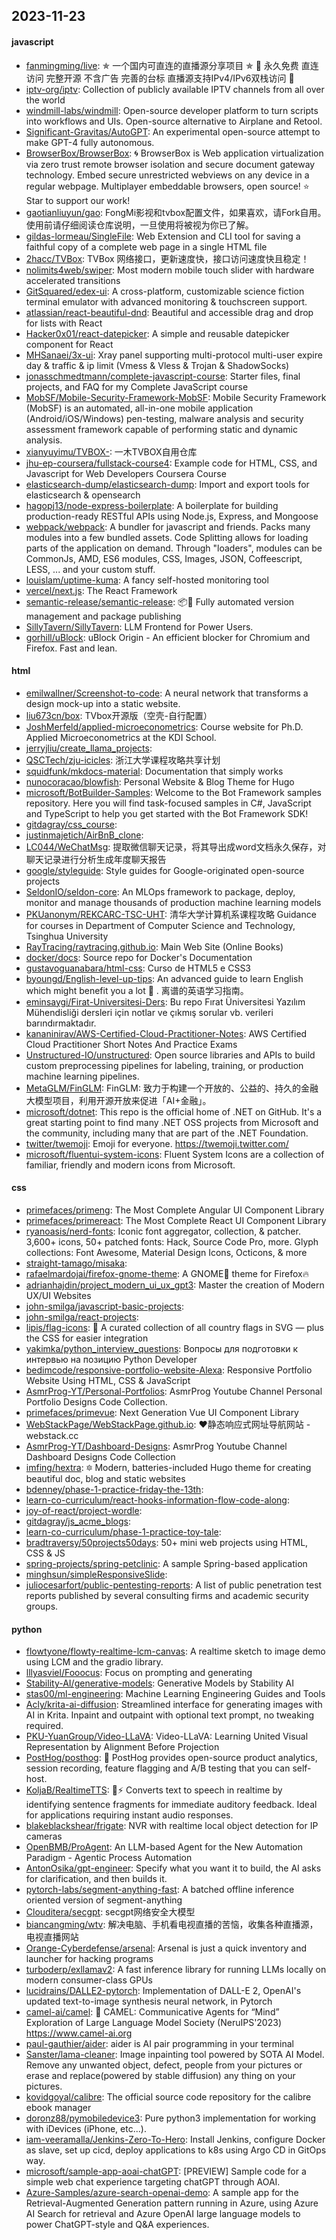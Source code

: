 ## 2023-11-23

#### javascript
* [fanmingming/live](https://github.com/fanmingming/live): ✯ 一个国内可直连的直播源分享项目 ✯ 🔕 永久免费 直连访问 完整开源 不含广告 完善的台标 直播源支持IPv4/IPv6双栈访问 🔕
* [iptv-org/iptv](https://github.com/iptv-org/iptv): Collection of publicly available IPTV channels from all over the world
* [windmill-labs/windmill](https://github.com/windmill-labs/windmill): Open-source developer platform to turn scripts into workflows and UIs. Open-source alternative to Airplane and Retool.
* [Significant-Gravitas/AutoGPT](https://github.com/Significant-Gravitas/AutoGPT): An experimental open-source attempt to make GPT-4 fully autonomous.
* [BrowserBox/BrowserBox](https://github.com/BrowserBox/BrowserBox): 🌀 BrowserBox is Web application virtualization via zero trust remote browser isolation and secure document gateway technology. Embed secure unrestricted webviews on any device in a regular webpage. Multiplayer embeddable browsers, open source! ⭐️ Star to support our work!
* [gaotianliuyun/gao](https://github.com/gaotianliuyun/gao): FongMi影视和tvbox配置文件，如果喜欢，请Fork自用。使用前请仔细阅读仓库说明，一旦使用将被视为你已了解。
* [gildas-lormeau/SingleFile](https://github.com/gildas-lormeau/SingleFile): Web Extension and CLI tool for saving a faithful copy of a complete web page in a single HTML file
* [2hacc/TVBox](https://github.com/2hacc/TVBox): TVBox 网络接口，更新速度快，接口访问速度快且稳定！
* [nolimits4web/swiper](https://github.com/nolimits4web/swiper): Most modern mobile touch slider with hardware accelerated transitions
* [GitSquared/edex-ui](https://github.com/GitSquared/edex-ui): A cross-platform, customizable science fiction terminal emulator with advanced monitoring & touchscreen support.
* [atlassian/react-beautiful-dnd](https://github.com/atlassian/react-beautiful-dnd): Beautiful and accessible drag and drop for lists with React
* [Hacker0x01/react-datepicker](https://github.com/Hacker0x01/react-datepicker): A simple and reusable datepicker component for React
* [MHSanaei/3x-ui](https://github.com/MHSanaei/3x-ui): Xray panel supporting multi-protocol multi-user expire day & traffic & ip limit (Vmess & Vless & Trojan & ShadowSocks)
* [jonasschmedtmann/complete-javascript-course](https://github.com/jonasschmedtmann/complete-javascript-course): Starter files, final projects, and FAQ for my Complete JavaScript course
* [MobSF/Mobile-Security-Framework-MobSF](https://github.com/MobSF/Mobile-Security-Framework-MobSF): Mobile Security Framework (MobSF) is an automated, all-in-one mobile application (Android/iOS/Windows) pen-testing, malware analysis and security assessment framework capable of performing static and dynamic analysis.
* [xianyuyimu/TVBOX-](https://github.com/xianyuyimu/TVBOX-): 一木TVBOX自用仓库
* [jhu-ep-coursera/fullstack-course4](https://github.com/jhu-ep-coursera/fullstack-course4): Example code for HTML, CSS, and Javascript for Web Developers Coursera Course
* [elasticsearch-dump/elasticsearch-dump](https://github.com/elasticsearch-dump/elasticsearch-dump): Import and export tools for elasticsearch & opensearch
* [hagopj13/node-express-boilerplate](https://github.com/hagopj13/node-express-boilerplate): A boilerplate for building production-ready RESTful APIs using Node.js, Express, and Mongoose
* [webpack/webpack](https://github.com/webpack/webpack): A bundler for javascript and friends. Packs many modules into a few bundled assets. Code Splitting allows for loading parts of the application on demand. Through "loaders", modules can be CommonJs, AMD, ES6 modules, CSS, Images, JSON, Coffeescript, LESS, ... and your custom stuff.
* [louislam/uptime-kuma](https://github.com/louislam/uptime-kuma): A fancy self-hosted monitoring tool
* [vercel/next.js](https://github.com/vercel/next.js): The React Framework
* [semantic-release/semantic-release](https://github.com/semantic-release/semantic-release): 📦🚀 Fully automated version management and package publishing
* [SillyTavern/SillyTavern](https://github.com/SillyTavern/SillyTavern): LLM Frontend for Power Users.
* [gorhill/uBlock](https://github.com/gorhill/uBlock): uBlock Origin - An efficient blocker for Chromium and Firefox. Fast and lean.

#### html
* [emilwallner/Screenshot-to-code](https://github.com/emilwallner/Screenshot-to-code): A neural network that transforms a design mock-up into a static website.
* [liu673cn/box](https://github.com/liu673cn/box): TVbox开源版（空壳-自行配置）
* [JoshMerfeld/applied-microeconometrics](https://github.com/JoshMerfeld/applied-microeconometrics): Course website for Ph.D. Applied Microeconometrics at the KDI School.
* [jerryjliu/create_llama_projects](https://github.com/jerryjliu/create_llama_projects): 
* [QSCTech/zju-icicles](https://github.com/QSCTech/zju-icicles): 浙江大学课程攻略共享计划
* [squidfunk/mkdocs-material](https://github.com/squidfunk/mkdocs-material): Documentation that simply works
* [nunocoracao/blowfish](https://github.com/nunocoracao/blowfish): Personal Website & Blog Theme for Hugo
* [microsoft/BotBuilder-Samples](https://github.com/microsoft/BotBuilder-Samples): Welcome to the Bot Framework samples repository. Here you will find task-focused samples in C#, JavaScript and TypeScript to help you get started with the Bot Framework SDK!
* [gitdagray/css_course](https://github.com/gitdagray/css_course): 
* [justinmajetich/AirBnB_clone](https://github.com/justinmajetich/AirBnB_clone): 
* [LC044/WeChatMsg](https://github.com/LC044/WeChatMsg): 提取微信聊天记录，将其导出成word文档永久保存，对聊天记录进行分析生成年度聊天报告
* [google/styleguide](https://github.com/google/styleguide): Style guides for Google-originated open-source projects
* [SeldonIO/seldon-core](https://github.com/SeldonIO/seldon-core): An MLOps framework to package, deploy, monitor and manage thousands of production machine learning models
* [PKUanonym/REKCARC-TSC-UHT](https://github.com/PKUanonym/REKCARC-TSC-UHT): 清华大学计算机系课程攻略 Guidance for courses in Department of Computer Science and Technology, Tsinghua University
* [RayTracing/raytracing.github.io](https://github.com/RayTracing/raytracing.github.io): Main Web Site (Online Books)
* [docker/docs](https://github.com/docker/docs): Source repo for Docker's Documentation
* [gustavoguanabara/html-css](https://github.com/gustavoguanabara/html-css): Curso de HTML5 e CSS3
* [byoungd/English-level-up-tips](https://github.com/byoungd/English-level-up-tips): An advanced guide to learn English which might benefit you a lot 🎉 . 离谱的英语学习指南。
* [eminsaygi/Firat-Universitesi-Ders](https://github.com/eminsaygi/Firat-Universitesi-Ders): Bu repo Fırat Üniversitesi Yazılım Mühendisliği dersleri için notlar ve çıkmış sorular vb. verileri barındırmaktadır.
* [kananinirav/AWS-Certified-Cloud-Practitioner-Notes](https://github.com/kananinirav/AWS-Certified-Cloud-Practitioner-Notes): AWS Certified Cloud Practitioner Short Notes And Practice Exams
* [Unstructured-IO/unstructured](https://github.com/Unstructured-IO/unstructured): Open source libraries and APIs to build custom preprocessing pipelines for labeling, training, or production machine learning pipelines.
* [MetaGLM/FinGLM](https://github.com/MetaGLM/FinGLM): FinGLM: 致力于构建一个开放的、公益的、持久的金融大模型项目，利用开源开放来促进「AI+金融」。
* [microsoft/dotnet](https://github.com/microsoft/dotnet): This repo is the official home of .NET on GitHub. It's a great starting point to find many .NET OSS projects from Microsoft and the community, including many that are part of the .NET Foundation.
* [twitter/twemoji](https://github.com/twitter/twemoji): Emoji for everyone. https://twemoji.twitter.com/
* [microsoft/fluentui-system-icons](https://github.com/microsoft/fluentui-system-icons): Fluent System Icons are a collection of familiar, friendly and modern icons from Microsoft.

#### css
* [primefaces/primeng](https://github.com/primefaces/primeng): The Most Complete Angular UI Component Library
* [primefaces/primereact](https://github.com/primefaces/primereact): The Most Complete React UI Component Library
* [ryanoasis/nerd-fonts](https://github.com/ryanoasis/nerd-fonts): Iconic font aggregator, collection, & patcher. 3,600+ icons, 50+ patched fonts: Hack, Source Code Pro, more. Glyph collections: Font Awesome, Material Design Icons, Octicons, & more
* [straight-tamago/misaka](https://github.com/straight-tamago/misaka): 
* [rafaelmardojai/firefox-gnome-theme](https://github.com/rafaelmardojai/firefox-gnome-theme): A GNOME👣 theme for Firefox🔥
* [adrianhajdin/project_modern_ui_ux_gpt3](https://github.com/adrianhajdin/project_modern_ui_ux_gpt3): Master the creation of Modern UX/UI Websites
* [john-smilga/javascript-basic-projects](https://github.com/john-smilga/javascript-basic-projects): 
* [john-smilga/react-projects](https://github.com/john-smilga/react-projects): 
* [lipis/flag-icons](https://github.com/lipis/flag-icons): 🎏 A curated collection of all country flags in SVG — plus the CSS for easier integration
* [yakimka/python_interview_questions](https://github.com/yakimka/python_interview_questions): Вопросы для подготовки к интервью на позицию Python Developer
* [bedimcode/responsive-portfolio-website-Alexa](https://github.com/bedimcode/responsive-portfolio-website-Alexa): Responsive Portfolio Website Using HTML, CSS & JavaScript
* [AsmrProg-YT/Personal-Portfolios](https://github.com/AsmrProg-YT/Personal-Portfolios): AsmrProg Youtube Channel Personal Portfolio Designs Code Collection.
* [primefaces/primevue](https://github.com/primefaces/primevue): Next Generation Vue UI Component Library
* [WebStackPage/WebStackPage.github.io](https://github.com/WebStackPage/WebStackPage.github.io): ❤️静态响应式网址导航网站 - webstack.cc
* [AsmrProg-YT/Dashboard-Designs](https://github.com/AsmrProg-YT/Dashboard-Designs): AsmrProg Youtube Channel Dashboard Designs Code Collection
* [imfing/hextra](https://github.com/imfing/hextra): 🔯 Modern, batteries-included Hugo theme for creating beautiful doc, blog and static websites
* [bdenney/phase-1-practice-friday-the-13th](https://github.com/bdenney/phase-1-practice-friday-the-13th): 
* [learn-co-curriculum/react-hooks-information-flow-code-along](https://github.com/learn-co-curriculum/react-hooks-information-flow-code-along): 
* [joy-of-react/project-wordle](https://github.com/joy-of-react/project-wordle): 
* [gitdagray/js_acme_blogs](https://github.com/gitdagray/js_acme_blogs): 
* [learn-co-curriculum/phase-1-practice-toy-tale](https://github.com/learn-co-curriculum/phase-1-practice-toy-tale): 
* [bradtraversy/50projects50days](https://github.com/bradtraversy/50projects50days): 50+ mini web projects using HTML, CSS & JS
* [spring-projects/spring-petclinic](https://github.com/spring-projects/spring-petclinic): A sample Spring-based application
* [minghsun/simpleResponsiveSlide](https://github.com/minghsun/simpleResponsiveSlide): 
* [juliocesarfort/public-pentesting-reports](https://github.com/juliocesarfort/public-pentesting-reports): A list of public penetration test reports published by several consulting firms and academic security groups.

#### python
* [flowtyone/flowty-realtime-lcm-canvas](https://github.com/flowtyone/flowty-realtime-lcm-canvas): A realtime sketch to image demo using LCM and the gradio library.
* [lllyasviel/Fooocus](https://github.com/lllyasviel/Fooocus): Focus on prompting and generating
* [Stability-AI/generative-models](https://github.com/Stability-AI/generative-models): Generative Models by Stability AI
* [stas00/ml-engineering](https://github.com/stas00/ml-engineering): Machine Learning Engineering Guides and Tools
* [Acly/krita-ai-diffusion](https://github.com/Acly/krita-ai-diffusion): Streamlined interface for generating images with AI in Krita. Inpaint and outpaint with optional text prompt, no tweaking required.
* [PKU-YuanGroup/Video-LLaVA](https://github.com/PKU-YuanGroup/Video-LLaVA): Video-LLaVA: Learning United Visual Representation by Alignment Before Projection
* [PostHog/posthog](https://github.com/PostHog/posthog): 🦔 PostHog provides open-source product analytics, session recording, feature flagging and A/B testing that you can self-host.
* [KoljaB/RealtimeTTS](https://github.com/KoljaB/RealtimeTTS): 👄⚡ Converts text to speech in realtime by identifying sentence fragments for immediate auditory feedback. Ideal for applications requiring instant audio responses.
* [blakeblackshear/frigate](https://github.com/blakeblackshear/frigate): NVR with realtime local object detection for IP cameras
* [OpenBMB/ProAgent](https://github.com/OpenBMB/ProAgent): An LLM-based Agent for the New Automation Paradigm - Agentic Process Automation
* [AntonOsika/gpt-engineer](https://github.com/AntonOsika/gpt-engineer): Specify what you want it to build, the AI asks for clarification, and then builds it.
* [pytorch-labs/segment-anything-fast](https://github.com/pytorch-labs/segment-anything-fast): A batched offline inference oriented version of segment-anything
* [Clouditera/secgpt](https://github.com/Clouditera/secgpt): secgpt网络安全大模型
* [biancangming/wtv](https://github.com/biancangming/wtv): 解决电脑、手机看电视直播的苦恼，收集各种直播源，电视直播网站
* [Orange-Cyberdefense/arsenal](https://github.com/Orange-Cyberdefense/arsenal): Arsenal is just a quick inventory and launcher for hacking programs
* [turboderp/exllamav2](https://github.com/turboderp/exllamav2): A fast inference library for running LLMs locally on modern consumer-class GPUs
* [lucidrains/DALLE2-pytorch](https://github.com/lucidrains/DALLE2-pytorch): Implementation of DALL-E 2, OpenAI's updated text-to-image synthesis neural network, in Pytorch
* [camel-ai/camel](https://github.com/camel-ai/camel): 🐫 CAMEL: Communicative Agents for “Mind” Exploration of Large Language Model Society (NeruIPS'2023) https://www.camel-ai.org
* [paul-gauthier/aider](https://github.com/paul-gauthier/aider): aider is AI pair programming in your terminal
* [Sanster/lama-cleaner](https://github.com/Sanster/lama-cleaner): Image inpainting tool powered by SOTA AI Model. Remove any unwanted object, defect, people from your pictures or erase and replace(powered by stable diffusion) any thing on your pictures.
* [kovidgoyal/calibre](https://github.com/kovidgoyal/calibre): The official source code repository for the calibre ebook manager
* [doronz88/pymobiledevice3](https://github.com/doronz88/pymobiledevice3): Pure python3 implementation for working with iDevices (iPhone, etc...).
* [iam-veeramalla/Jenkins-Zero-To-Hero](https://github.com/iam-veeramalla/Jenkins-Zero-To-Hero): Install Jenkins, configure Docker as slave, set up cicd, deploy applications to k8s using Argo CD in GitOps way.
* [microsoft/sample-app-aoai-chatGPT](https://github.com/microsoft/sample-app-aoai-chatGPT): [PREVIEW] Sample code for a simple web chat experience targeting chatGPT through AOAI.
* [Azure-Samples/azure-search-openai-demo](https://github.com/Azure-Samples/azure-search-openai-demo): A sample app for the Retrieval-Augmented Generation pattern running in Azure, using Azure AI Search for retrieval and Azure OpenAI large language models to power ChatGPT-style and Q&A experiences.
